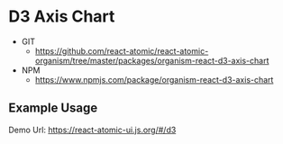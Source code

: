 D3 Axis Chart
===============
<!--hidden-->
   * GIT
      * https://github.com/react-atomic/react-atomic-organism/tree/master/packages/organism-react-d3-axis-chart
   * NPM
      * https://www.npmjs.com/package/organism-react-d3-axis-chart 

## Example Usage
Demo Url:
https://react-atomic-ui.js.org/#/d3
<!--/hidden-->



